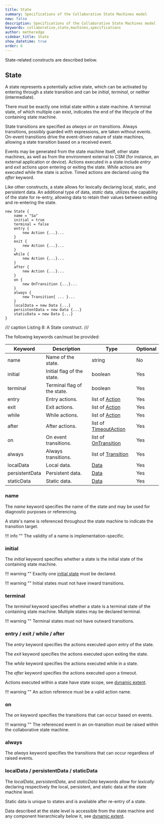 ```yaml
---
title: State
summary: Specifications of the Collaborative State Machines model
new: false
description: Specifications of the Collaborative State Machines model
keywords: collaborative,state,machines,specifications
author: metheredge
sidebar_title: State
show_datetime: true
order: 6
---
```


State-related constructs are described below.

## State

A state represents a potentially active state, which can be activated by entering through a state transition
and can be _initial_, _terminal_, or neither (intermediate).

There must be exactly one initial state within a state machine. A terminal state, of which multiple can exist,
indicates the end of the lifecycle of the containing state machine.

State transitions are specified as _always_ or _on_ transitions. Always transitions, possibly guarded with
expressions, are taken without events. On-event transitions drive the event-driven nature of state machines,
allowing a state transition based on a received event.

Events may be generated from the state machine itself, other state machines, as well as from the environment
external to CSM (for instance, an external application or device). Actions executed in a state include _entry_
and _exit_ actions upon entering or exiting the state. _While_ actions are executed while the state is active.
Timed actions are declared using the _after_ keyword.

Like other constructs, a state allows for lexically declaring local, static, and persistent data. An
additional type of data, _static_ data, utilizes the capability of the state for re-entry, allowing data to
retain their values between exiting and re-entering the state.

```pkl
new State {
    name = "Sa"
    initial = true
    terminal = false
    entry {
        new Action {...}...
    }
    exit {
        new Action {...}...
    }
    while {
        new Action {...}...
    }
    after {
        new Action {...}...
    }
    on {
        new OnTransition {...}...
    }
    always {
        new Transition{ ... }...
    }
    localData = new Data {...}
    persistentData = new Data {...}
    staticData = new Data {...}
}
```
/// caption
Listing 8: A State construct.
///

The following keywords can/must be provided:

| **Keyword**    | **Description**             | **Type**                                          | **Optional** |
| -------------- | --------------------------- |---------------------------------------------------| ------------ |
| name           | Name of the state.          | string                                            | No           |
| initial        | Initial flag of the state.  | boolean                                           | Yes          |
| terminal       | Terminal flag of the state. | boolean                                           | Yes          |
| entry          | Entry actions.              | list of [Action](action.md)                         | Yes          |
| exit           | Exit actions.               | list of [Action](action.md)                         | Yes          |
| while          | While actions.              | list of [Action](action.md)                         | Yes          |
| after          | After actions.              | list of [TimeoutAction](action.md)   | Yes          |
| on             | On event transitions.       | list of [OnTransition](transition.md)           | Yes          |
| always         | Always transitions.         | list of [Transition](transition.md)                 | Yes          |
| localData      | Local data.                 | [Data](data.md)                                     | Yes          |
| persistentData | Persistent data.            | [Data](data.md)                                     | Yes          |
| staticData     | Static data.                | [Data](data.md)                                     | Yes          |

### name

The _name_ keyword specifies the name of the state and may be used for diagnostic purposes or referencing.

A state's name is referenced throughout the state machine to indicate the transition target.

!!! info ""
    The validity of a name is implementation-specific.

### initial

The _initial_ keyword specifies whether a state is the initial state of the containing state machine.

!!! warning ""
    Exactly one [initial state](#initial) must be declared.

!!! warning ""
    Initial states must not have inward transitions.

### terminal

The _terminal_ keyword specifies whether a state is a terminal state of the containing state machine. Multiple
states may be declared terminal.

!!! warning ""
    Terminal states must not have outward transitions.

### entry / exit / while / after

The _entry_ keyword specifies the actions executed upon entry of the state.

The _exit_ keyword specifies the actions executed upon exiting the state.

The _while_ keyword specifies the actions executed while in a state.

The _after_ keyword specifies the actions executed upon a timeout.

Actions executed within a state have state scope, see [dynamic extent](data-model.md).

!!! warning ""
    An action reference must be a valid action name.

### on

The _on_ keyword specifies the transitions that can occur based on events.

!!! warning ""
    The referenced event in an on-transition must be raised within the collaborative state machine.

### always

The _always_ keyword specifies the transitions that can occur regardless of raised events.

### localData / persistentData / staticData

The _localData_, _persistentData_, and _staticData_ keywords allow for _lexically_ declaring respectively the
local, persistent, and static data at the state machine level.

Static data is unique to states and is available after re-entry of a state.

Data described at the state level is accessible from the state machine and any component hierarchically below
it, see [dynamic extent](data-model.md).